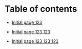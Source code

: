 # Table of contents

* [Initial page 123](README.md)

* [Initial page 123 123 ](README.md)
* [Initial page 123 123 123 ](README.md)

